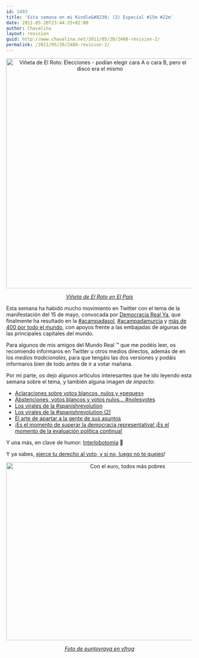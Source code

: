```yaml
---
id: 2493
title: 'Esta semana en mi Kindle&#8230; (3) Especial #15m #22m'
date: 2011-05-20T23:44:25+02:00
author: Chavalina
layout: revision
guid: http://www.chavalina.net/2011/05/20/2488-revision-2/
permalink: /2011/05/20/2488-revision-2/
---
```

<p style="text-align: center;">
  <img class="aligncenter size-full wp-image-2471" title="Elecciones" src="http://www.chavalina.net/imagenes/2011/05/20110517elpepivin_3.jpg.gif" alt="Viñeta de El Roto: Elecciones - podían elegir cara A o cara B, pero el disco era el mismo" width="506" height="620" srcset="http://www.chavalina.net/imagenes/2011/05/20110517elpepivin_3.jpg.gif 506w, http://www.chavalina.net/imagenes/2011/05/20110517elpepivin_3.jpg-244x300.gif 244w, http://www.chavalina.net/imagenes/2011/05/20110517elpepivin_3.jpg-408x500.gif 408w" sizes="(max-width: 506px) 100vw, 506px" />
</p>

<p style="text-align: center;">
  <em><a href="http://www.elpais.com/vineta/?autor=El%20Roto&d_date=20110517&anchor=elpporopivin&k=Roto" target="_blank">Viñeta de El Roto en El País</a></em>
</p>

Esta semana ha habido mucho movimiento en Twitter con el tema de la manifestación del 15 de mayo, convocada por <a href="http://democraciarealya.es/" target="_blank">Democracia Real Ya</a>, que finalmente ha resultado en la <a href="http://twitter.com/#!/search?q=%23acampadasol" target="_blank">#acampadasol</a>, <a href="http://twitter.com/#!/search?q=%23acampadamurcia" target="_blank">#acampadamurcia</a> y <a href="http://www.thetechnoant.info/campmap/" target="_blank">más de 400 por todo el mundo</a>, con apoyos frente a las embajadas de algunas de las principales capitales del mundo.

Para algunos de mis amigos del Mundo Real &#8482; que me podéis leer, os recomiendo informaros en Twitter u otros medios directos, además de en los _medios tradicionales_, para que tengáis las dos versiones y podáis informaros bien de todo antes de ir a votar mañana.

Por mi parte, os dejo algunos artículos interesantes que he ido leyendo esta semana sobre el tema, y también alguna imagen _de impacto_:

  * <a href="http://www.malaprensa.com/2011/05/aclaraciones-sobre-votos-blancos-nulos.html" target="_blank">Aclaraciones sobre votos blancos, nulos y «peques» </a>
  * <a href="http://lalibretaenblanco.wordpress.com/2011/03/04/abstenciones-votos-blancos-y-votos-nulos-nolesvotes/" target="_blank">Abstenciones, votos blancos y votos nulos… #nolesvotes</a>
  * <a href="http://blogs.elpais.com/trending-topics/2011/05/los-virales-de-spanishrevolution.html" target="_blank">Los virales de la #spanishrevolution</a>
  * <a href="http://blogs.elpais.com/trending-topics/2011/05/los-virales-de-spanishrevolution-2.html" target="_blank">Los virales de la #spanishrevolution (2)</a>
  * <a href="http://www.estratega.com/estratega/2010/12/politica.html" target="_blank">El arte de apartar a la gente de sus asuntos</a>
  * <a href="http://www.ondacohete.com/democraciarealya" target="_blank">¡Es el momento de superar la democracia representativa! ¡Es el momento de la evaluación política continua!</a>

Y una más, en clave de humor: <a href="http://www.interlobotomia.com/" target="_blank">Interlobotomía</a> 🙂

Y ya sabes, [ejerce tu derecho al voto, y si no, luego no te quejes](http://www.chavalina.net/2011/02/24/ejerce-tu-derecho-al-voto-y-si-no-luego-no-te-quejes/)!

<p style="text-align: center;">
  <img class="size-full wp-image-2474" title="8e7ux" src="http://www.chavalina.net/imagenes/2011/05/8e7ux.jpg" alt="Con el euro, todos más pobres" width="640" height="480" srcset="http://www.chavalina.net/imagenes/2011/05/8e7ux.jpg 640w, http://www.chavalina.net/imagenes/2011/05/8e7ux-300x225.jpg 300w, http://www.chavalina.net/imagenes/2011/05/8e7ux-500x375.jpg 500w" sizes="(max-width: 640px) 100vw, 640px" />
</p>

<p style="text-align: center;">
  <em><a href="http://yfrog.com/h78e7uxj" target="_blank">Foto de puntoyraya en yfrog</a></em>
</p>

<div id="_mcePaste" class="mcePaste" style="position: absolute; left: -10000px; top: 507px; width: 1px; height: 1px; overflow: hidden;">
  <h2>
    Aclaraciones sobre votos blancos, nulos y «peques»<a name="1858965636928481957"><br /> </a>
  </h2>
</div>